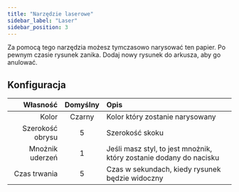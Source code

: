 ```yaml
---
title: "Narzędzie laserowe"
sidebar_label: "Laser"
sidebar_position: 3
---
```



Za pomocą tego narzędzia możesz tymczasowo narysować ten papier. Po pewnym czasie rysunek zanika. Dodaj nowy rysunek do arkusza, aby go anulować.

## Konfiguracja

|         Własność | Domyślny | Opis                                                               |
| ----------------:|:--------:|:------------------------------------------------------------------ |
|            Kolor |  Czarny  | Kolor który zostanie narysowany                                    |
| Szerokość obrysu |    5     | Szerokość skoku                                                    |
|  Mnożnik uderzeń |    1     | Jeśli masz styl, to jest mnożnik, który zostanie dodany do nacisku |
|     Czas trwania |    5     | Czas w sekundach, kiedy rysunek będzie widoczny                    |
